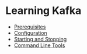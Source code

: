 # Learning Kafka

- [Prerequisites](https://github.com/MihaiBogdanEugen/learning-kafka/wiki/Prerequisites)
- [Configuration](https://github.com/MihaiBogdanEugen/learning-kafka/wiki/Configuration)
- [Starting and Stopping](https://github.com/MihaiBogdanEugen/learning-kafka/wiki/Starting-and-stopping)
- [Command Line Tools](https://github.com/MihaiBogdanEugen/learning-kafka/wiki/Command-Line-Tools)
